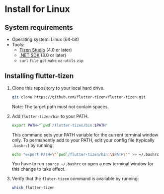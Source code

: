 # Install for Linux

## System requirements

- Operating system: Linux (64-bit)
- Tools:
  - [Tizen Studio](install-tizen-sdk.md) (4.0 or later)
  - [.NET SDK](https://docs.microsoft.com/en-us/dotnet/core/install/linux) (3.0 or later)
  - `curl` `file` `git` `make` `xz-utils` `zip`

## Installing flutter-tizen

1. Clone this repository to your local hard drive.

   ```sh
   git clone https://github.com/flutter-tizen/flutter-tizen.git
   ```

   Note: The target path must not contain spaces.

1. Add `flutter-tizen/bin` to your PATH.

   ```sh
   export PATH="`pwd`/flutter-tizen/bin:$PATH"
   ```

   This command sets your PATH variable for the current terminal window only. To permanently add to your PATH, edit your config file (typically `.bashrc`) by running:

   ```sh
   echo "export PATH=\"`pwd`/flutter-tizen/bin:\$PATH\"" >> ~/.bashrc
   ```

   You have to run `source ~/.bashrc` or open a new terminal window for this change to take effect.

1. Verify that the `fluter-tizen` command is available by running:

   ```sh
   which flutter-tizen
   ```
